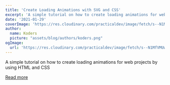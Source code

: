```yaml
---
title: 'Create Loading Animations with SVG and CSS'
excerpt: 'A simple tutorial on how to create loading animations for web projects by using HTML and CSS'
date: '2021-01-29'
coverImage: 'https://res.cloudinary.com/practicaldev/image/fetch/s--N1MfVMUw--/c_imagga_scale,f_auto,fl_progressive,h_420,q_auto,w_1000/https://dev-to-uploads.s3.amazonaws.com/i/fc75q76p3yr217emmsx5.png'
author:
  name: Koders
  picture: "assets/blog/authors/koders.png"
ogImage:
  url: 'https://res.cloudinary.com/practicaldev/image/fetch/s--N1MfVMUw--/c_imagga_scale,f_auto,fl_progressive,h_420,q_auto,w_1000/https://dev-to-uploads.s3.amazonaws.com/i/fc75q76p3yr217emmsx5.png'
---
```


A simple tutorial on how to create loading animations for web projects by using HTML and CSS

[Read more](https://dev.to/xinnks/create-loading-animations-with-svg-and-css-1d0p)
